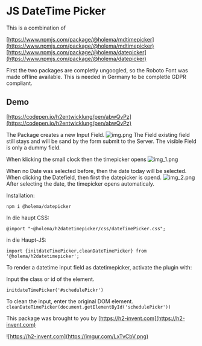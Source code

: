 # JS DateTime Picker
This is a combination of

[https://www.npmjs.com/package/@holema/mdtimepicker](https://www.npmjs.com/package/@holema/mdtimepicker)
[https://www.npmjs.com/package/@holema/datepicker](https://www.npmjs.com/package/@holema/datepicker)

First the two packages are completly ungoogled, so the Roboto Font was made offline available.
This is needed in Germany to be completle GDPR compliant.

## Demo
[https://codepen.io/h2entwicklung/pen/abwQvPz](https://codepen.io/h2entwicklung/pen/abwQvPz)


The Package creates a new Input Field.
![img.png](https://imgur.com/ydE1plD.png)
The Field existing field still stays and will be sand by the form submit to the Server.
The visible Field is only a dummy field.

When klicking the small clock then the timepicker opens
![img_1.png](https://imgur.com/mswlHZH.png)

When no Date was selected before, then the date today will be selected.
When clicking the Datefield, then first the datepicker is opend.
![img_2.png](https://imgur.com/jXaIpPj.png)
After selecting the date, the timepicker opens automaticaly.




Installation:

`npm i @holema/datepicker`

In die haupt CSS:

`@import "~@holema/h2datetimepicker/css/dateTimePicker.css";`

in die Haupt-JS:

`import {initdateTimePicker,cleanDateTimePicker} from '@holema/h2datetimepicker';`

To render a datetime input field as datetimepicker, activate the plugin with:

Input the class or id of the element.

`initdateTimePicker('#schedulePickr')`

To clean the input, enter the original DOM element.
`cleanDateTimePicker(document.getElementById('schedulePickr'))`

This package was brought to you by [https://h2-invent.com](https://h2-invent.com)

![https://h2-invent.com](https://imgur.com/LxTvCbV.png)